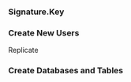 <h3>Signature.Key</h3>
<link src="https://dev.mysql.com/doc/refman/5.7/en/checking-gpg-signature.html" >
<h3>Create New Users</h3>
<link src="https://www.digitalocean.com/community/tutorials/how-to-create-a-new-user-and-grant-permissions-in-mysql"
<h3>Replicate</h3>
<link src="https://www.digitalocean.com/community/tutorials/how-to-set-up-replication-in-mysql" >
<h3>Create Databases and Tables</h3>
<link src="https://www.cyberciti.biz/faq/howto-linux-unix-creating-database-and-table/">

